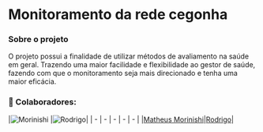 # Monitoramento da rede cegonha

### Sobre o projeto

O projeto possui a finalidade de utilizar métodos de avaliamento na saúde em geral. Trazendo uma maior facilidade e flexibilidade ao gestor de saúde, fazendo com que o
monitoramento seja mais direcionado e tenha uma maior eficácia.

### :handshake: Colaboradores:

|![Morinishi](https://github.com/Morinishi15.png) |![Rodrigo](https://github.com/Rody347.png)|
| - | - | - | - | - |
|[Matheus Morinishi](https://github.com/Morinishi15)|[Rodrigo](https://github.com/Rody347)|
